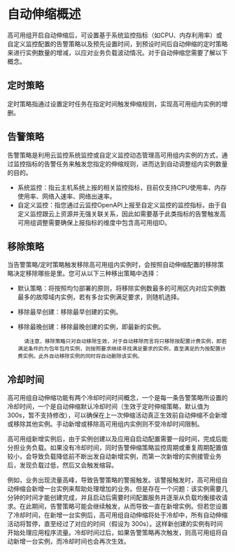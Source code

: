 # 自动伸缩概述

高可用组开启自动伸缩后，可设置基于系统监控指标（如CPU、内存利用率）或自定义监控配置的告警策略以及预先设置时间，到预设时间后自动伸缩的定时策略来进行实例数量的增减，以应对业务负载波动情况。对于自动伸缩您需要了解以下概念。

## 定时策略
定时策略指通过设置定时任务在指定时间触发伸缩规则，实现高可用组内实例的增删。

## 告警策略
告警策略是利用云监控系统监控或自定义监控动态管理高可用组内实例的方式，通过监控指标的告警任务来触发您指定的伸缩规则，进而达到自动调整组内实例数量的目的。
* 系统监控：指云主机系统上报的相关监控指标，目前仅支持CPU使用率、内存使用率、网络入速率、网络出速率。
* 自定义监控：指您通过云监控OpenAPI上报至自定义监控的监控指标，由于自定义监控跟云上资源并无强关联关系，因此如需要基于此类指标的告警触发高可用组调整需要确保上报指标的维度中包含高可用组ID。
## 移除策略

当告警策略/定时策略触发移除高可用组内实例时，会按照自动伸缩配置的移除策略决定移除哪些是里。您可从以下三种移出策略中选择：

* 默认策略：将按照均匀部署的原则，将移除实例数最多的可用区内对应实例数最多的故障域内实例，若有多台实例满足要求，则随机选择。
* 移除最早创建：移除最早创建的实例。
* 移除最晚创建：移除最晚创建的实例，即最新的实例。

		请注意，移除策略只对自动移除生效，对于自动移除而言将只移除按配置计费实例，即若满足条件的为包年包月实例，则按照要求继续寻找满足要求的实例，直至满足的为按配置计费实例。此外自动移除实例的同时将自动删除该实例。

## 冷却时间

高可用组自动伸缩功能有两个冷却时间时间概念，一个是每一条告警策略所设置的冷却时间，一个是自动伸缩默认冷却时间（生效于定时伸缩策略，默认值为300s，暂不支持修改），可以确保在上一次伸缩活动真正生效前自动伸缩不会新增或移除其他实例。手动新增或移除高可用组内实例则不受冷却时间限制。

高可用组新增实例后，由于实例创建以及应用自启动配置需要一段时间，完成后能分担业务负载。如果没有冷却时间，同时告警伸缩策略监控周期或重复周期配置值较小，会导致负载降低前不断出发自动新增实例，而第一次新增的实例接管业务后，发现负载过低，然后又会触发缩容。

例如，业务出现流量高峰，导致告警策略的警报触发。该警报触发时，高可用组自动伸缩会新增一台实例来帮助处理增加的业务。但是存在一个问题：该实例需要几分钟的时间才能创建完成，并且启动后需要时间配置服务并逐渐从负载均衡接收请求。在此期间，告警策略可能会继续触发，从而导致一直在新增实例。但若您设置了冷却时间，在新增一台实例后，高可用组自动伸缩将处于冷却中，所有自动伸缩活动将暂停，直至经过了对应的时间（假设为 300s）。这样新创建的实例有时间开始处理应用程序流量。冷却时间过后，如果告警策略再次触发，则高可用组将自动新增一台实例，而冷却时间也会再次生效。
